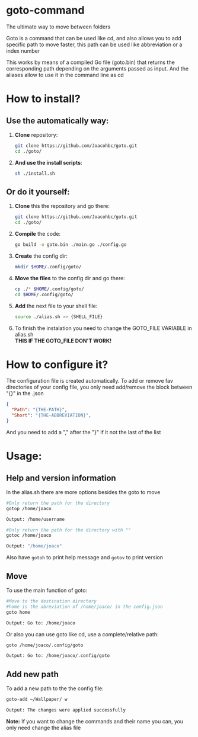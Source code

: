 # goto-command
 The ultimate way to move between folders

Goto is a command that can be used like cd, and also allows you to add specific path to move faster, this path can be used like abbreviation or a index number

This works by means of a compiled Go file (goto.bin) that returns the corresponding path depending on the arguments passed as input. And the aliases allow to use it in the command line as cd
# How to install?

## Use the automatically way:
1. **Clone** repository: <br /> 
    ```bash 
    git clone https://github.com/Joacohbc/goto.git
    cd ./goto/
    ``` 
2. **And use the install scripts**: <br />
    ```bash 
    sh ./install.sh
    ```
## Or do it yourself:

1. **Clone** this the repository and go there: <br />
    ```bash
    git clone https://github.com/Joacohbc/goto.git
    cd ./goto/
    ```
2. **Compile** the code: <br />
    ```bash
    go build -o goto.bin ./main.go ./config.go 
    ```
3. **Create** the config dir: <br />
    ```bash
    mkdir $HOME/.config/goto/
    ```
4. **Move the files** to the config dir and go there: <br />
    ```bash
    cp ./* $HOME/.config/goto/
    cd $HOME/.config/goto/
    ```
5. **Add** the next file to your shell file: <br />
    ```bash
    source ./alias.sh >> {SHELL_FILE} 
    ```

6. To finish the instalation you need to change the GOTO_FILE VARIABLE in alias.sh <br />
    **THIS IF THE GOTO_FILE DON'T WORK!**

# How to configure it?

The configuration file is created automatically. To add or remove fav directories
of your config file, you only need add/remove the block between "{}" in the .json

```json
{
  "Path": "{THE-PATH}", 
  "Short": "{THE-ABBREVIATION}", 
} 
```
And you need to add a "," after the "}" if it not the last of the list

# Usage:

## Help and version information
In the alias.sh there are more options besides the goto to move
```bash
#Only return the path for the directory
gotop /home/joaco 

Output: /home/username

#Only return the path for the directory with ""
gotoc /home/joaco

Output: "/home/joaco"
```

Also have ```gotoh``` to print help message and ```gotov``` to print version   

## Move
To use the main function of goto:
```bash  
#Move to the destination directory
#home is the abreviation of /home/joaco/ in the config.json
goto home

Output: Go to: /home/joaco
```

Or also you can use goto like cd, use a complete/relative path:
```bash  
goto /home/joaco/.config/goto

Output: Go to: /home/joaco/.config/goto
```

## Add new path
To add a new path to the the config file:
```bash
goto-add ~/Wallpaper/ w 

Output: The changes were applied successfully
```

**Note:** If you want to change the commands and their name you can, you only need change the alias file